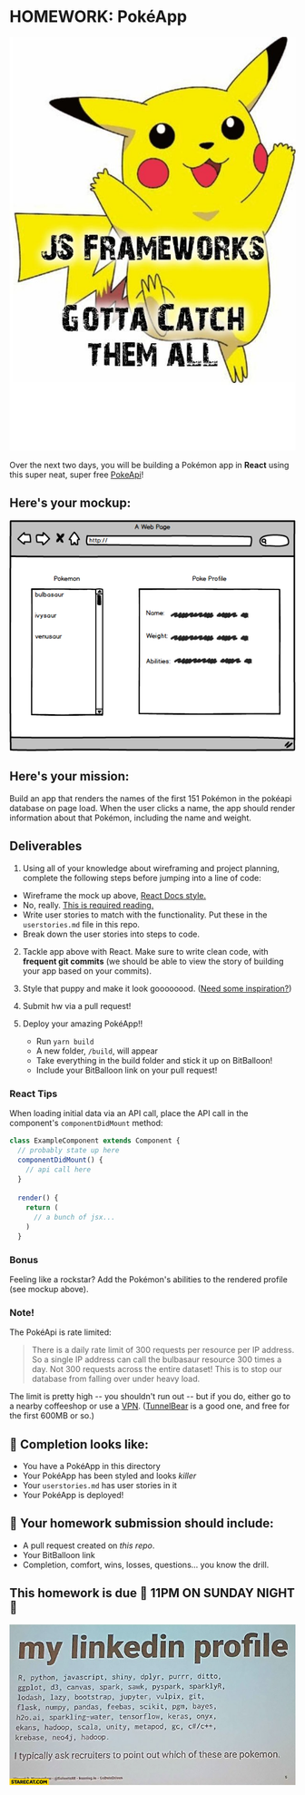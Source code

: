 # HOMEWORK: PokéApp

![catch](./frameworks.jpg)

Over the next two days, you will be building a Pokémon app in **React** using this super neat, super free [PokeApi](https://pokeapi.co/)!

## Here's your mockup:

![poke](./pokemock.png)

## Here's your mission:

Build an app that renders the names of the first 151 Pokémon in the pokéapi database on page load.  When the user clicks a name, the app should render information about that Pokémon, including the name and weight.

## Deliverables

1. Using all of your knowledge about wireframing and project planning, complete the following steps before jumping into a line of code:
  - Wireframe the mock up above, <a href="https://facebook.github.io/react/docs/thinking-in-react.html">React Docs style.</a>
  - No, really. [This is required reading.](https://facebook.github.io/react/docs/thinking-in-react.html)
  - Write user stories to match with the functionality. Put these in the `userstories.md` file in this repo.
  - Break down the user stories into steps to code.

2. Tackle app above with React. Make sure to write clean code, with **frequent git commits** (we should be able to view the story of building your app based on your commits).

3. Style that puppy and make it look goooooood. ([Need some inspiration?](http://designer-trails-71446.bitballoon.com/))

4. Submit hw via a pull request!

5. Deploy your amazing PokéApp!!
    - Run `yarn build`
    - A new folder, `/build`, will appear
    - Take everything in the build folder and stick it up on BitBalloon!
    - Include your BitBalloon link on your pull request!

### React Tips

When loading initial data via an API call, place the API call in the component's `componentDidMount` method:

```javascript
class ExampleComponent extends Component {
  // probably state up here
  componentDidMount() {
    // api call here
  }

  render() {
    return (
      // a bunch of jsx...
    )
  }
```

### Bonus

Feeling like a rockstar? Add the Pokémon's abilities to the rendered profile (see mockup above).

### Note!

The PokéApi is rate limited:

> There is a daily rate limit of 300 requests per resource per IP address. So a single IP address can call the bulbasaur resource 300 times a day. Not 300 requests across the entire dataset! This is to stop our database from falling over under heavy load.

The limit is pretty high -- you shouldn't run out -- but if you do, either go to a nearby coffeeshop or use a [VPN](https://en.wikipedia.org/wiki/Virtual_private_network). ([TunnelBear](https://www.tunnelbear.com/) is a good one, and free for the first 600MB or so.)


## 🚀 Completion looks like:

- You have a PokéApp in this directory
- Your PokéApp has been styled and looks _killer_
- Your `userstories.md` has user stories in it
- Your PokéApp is deployed!

## 🚀 Your homework submission should include:

- A pull request created on _this repo_.
- Your BitBalloon link
- Completion, comfort, wins, losses, questions... you know the drill.

## This homework is due 🚨 11PM ON SUNDAY NIGHT 🚨

![whichone](./which.jpg)

